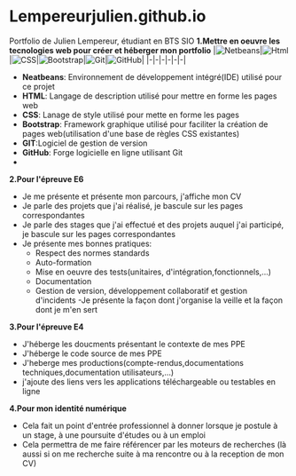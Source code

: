 # Lempereurjulien.github.io
Portfolio de Julien Lempereur, étudiant en BTS SIO
**1.Mettre en oeuvre les tecnologies web pour créer et héberger mon portfolio**
|![Netbeans](https://raw.githubusercontent.com/Lempereurjulien/Lempereurjulien.github.io/main/Logo%20netbeans%20(Personnalis%C3%A9).png)|![Html](https://raw.githubusercontent.com/Lempereurjulien/Lempereurjulien.github.io/main/Logo%20Html%20(Personnalis%C3%A9).png)|![CSS](https://raw.githubusercontent.com/Lempereurjulien/Lempereurjulien.github.io/main/Logo%20css%20(Personnalis%C3%A9).png)|![Bootstrap](https://raw.githubusercontent.com/Lempereurjulien/Lempereurjulien.github.io/main/logo%20bootstrap%20(Personnalis%C3%A9).png)|![Git](https://raw.githubusercontent.com/Lempereurjulien/Lempereurjulien.github.io/main/logo%20git%20(Personnalis%C3%A9).png)|![GitHub](https://raw.githubusercontent.com/Lempereurjulien/Lempereurjulien.github.io/main/GitHub%20logo%20(Personnalis%C3%A9).png)|
|-|-|-|-|-|-|

  - **Neatbeans**: Environnement de développement intégré(IDE) utilisé pour ce projet
  - **HTML**: Langage de description utilisé pour mettre en forme les pages web
  - **CSS**: Lanage de style utilisé pour mette en forme les pages
  - **Bootstrap**: Framework graphique utilisé pour faciliter la création de pages web(utilisation d'une base de règles CSS existantes)
  - **GIT**:Logiciel de gestion de version
  - **GitHub**: Forge logicielle en ligne utilisant Git
  -
**2.Pour l'épreuve E6**
 - Je me présente et présente mon parcours, j'affiche mon CV
 - Je parle des projets que j'ai réalisé, je bascule sur les pages correspondantes
 - Je parle des stages que j'ai effectué et des projets auquel j'ai participé, je bascule sur les pages correspondantes
 - Je présente mes bonnes pratiques:
    - Respect des normes standards
    - Auto-formation
    - Mise en oeuvre des tests(unitaires, d'intégration,fonctionnels,...)
    - Documentation
    - Gestion de version, développement collaboratif et gestion d'incidents
 -Je présente la façon dont j'organise la veille et la façon dont je m'en sert

**3.Pour l'épreuve E4**
 - J'héberge les doucments présentant le contexte de mes PPE
 - J'héberge le code source de mes PPE
 - J'heberge mes productions(compte-rendus,documentations techniques,documentation utilisateurs,...)
 - j'ajoute des liens vers les applications téléchargeable ou testables en ligne
 
**4.Pour mon identité numérique**
 - Cela fait un point d'entrée professionnel à donner lorsque je postule à un stage, à une poursuite d'études ou à un emploi
 - Cela permettra de me faire référencer par les moteurs de recherches (là aussi si on me recherche suite à ma rencontre ou à la reception de mon CV)

